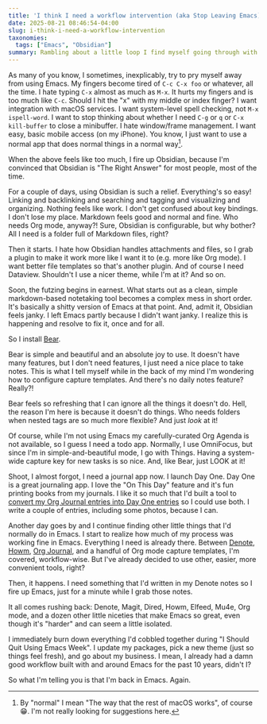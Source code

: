 ```yaml
---
title: 'I think I need a workflow intervention (aka Stop Leaving Emacs)'
date: 2025-08-21 08:46:54-04:00
slug: i-think-i-need-a-workflow-intervention
taxonomies:
  tags: ["Emacs", "Obsidian"]
summary: Rambling about a little loop I find myself going through with Emacs vs Not Emacs
---
```


As many of you know, I sometimes, inexplicably, try to pry myself away from using Emacs. My fingers become tired of `C-c C-x foo`  or whatever, all the time. I hate typing `C-x` almost as much as `M-x`. It hurts my fingers and is too much like `C-c`. Should I hit the "x" with my middle or index finger? I want integration with macOS services. I want system-level spell checking, not `M-x ispell-word`. I want to stop thinking about whether I need `C-g` or `q` or `C-x kill-buffer` to close a minibuffer. I hate window/frame management. I want easy, basic mobile access (on my iPhone). You know, I just want to use a normal app that does normal things in a normal way[^1].

When the above feels like too much, I fire up Obsidian, because I'm convinced that Obsidian is "The Right Answer" for most people, most of the time.

For a couple of days, using Obsidian is such a relief. Everything's so easy! Linking and backlinking and searching and tagging and visualizing and organizing. Nothing feels like work. I don't get confused about key bindings. I don't lose my place. Markdown feels good and normal and fine. Who needs Org mode, anyway?! Sure, Obsidian is configurable, but why bother? All I need is a folder full of Markdown files, right?

Then it starts. I hate how Obsidian handles attachments and files, so I grab a plugin to make it work more like I want it to (e.g. more like Org mode). I want better file templates so that's another plugin. And of course I need Dataview. Shouldn't I use a nicer theme, while I'm at it? And so on.

Soon, the futzing begins in earnest. What starts out as a clean, simple markdown-based notetaking tool becomes a complex mess in short order. It's basically a shitty version of Emacs at that point. And, admit it, Obsidian feels janky. I left Emacs partly because I didn't want janky. I realize this is happening and resolve to fix it, once and for all.

So I install [Bear](https://bear.app).

Bear is simple and beautiful and an absolute joy to use. It doesn't have many features, but I don't need features, I just need a nice place to take notes. This is what I tell myself while in the back of my mind I'm wondering how to configure capture templates. And there's no daily notes feature? Really?!

Bear feels so refreshing that I can ignore all the things it doesn't do. Hell, the reason I'm here is because it doesn't do things. Who needs folders when nested tags are so much more flexible? And just _look_ at it!

Of course, while I'm not using Emacs my carefully-curated Org Agenda is not available, so I guess I need a todo app. Normally, I use OmniFocus, but since I'm in simple-and-beautiful mode, I go with Things. Having a system-wide capture key for new tasks is so nice. And, like Bear, just LOOK at it!

Shoot, I almost forgot, I need a journal app now. I launch Day One. Day One is a great journaling app. I love the "On This Day" feature and it's fun printing books from my journals. I like it so much that I'd built a tool to [convert my Org Journal entries into Day One entries](https://baty.net/posts/2025/06/importing-org-journal-to-day-one/) so I could use both. I write a couple of entries, including some photos, because I can.

Another day goes by and I continue finding other little things that I'd normally do in Emacs. I start to realize how much of my process was working fine in Emacs. Everything I need is already there. Between [Denote](https://protesilaos.com/emacs/denote), [Howm](https://github.com/kaorahi/howm), [Org Journal](https://github.com/bastibe/org-journal), and a handful of Org mode capture templates, I'm covered, workflow-wise. But I've already decided to use other, easier, more convenient tools, right?

Then, it happens. I need something that I'd written in my Denote notes so I fire up Emacs, just for a minute while I grab those notes.

It all comes rushing back: Denote, Magit, Dired, Howm, Elfeed, Mu4e, Org mode, and a dozen other little niceties that make Emacs so great, even though it's "harder" and can seem a little isolated.

I immediately burn down everything I'd cobbled together during "I Should Quit Using Emacs Week". I update my packages, pick a new theme (just so things feel fresh), and go about my business. I mean, I already had a damn good workflow built with and around Emacs for the past 10 years, didn't I?

So what I'm telling you is that I'm back in Emacs. Again.




[^1]: By "normal" I mean "The way that the rest of macOS works", of course 😁. I'm not really looking for suggestions here.
